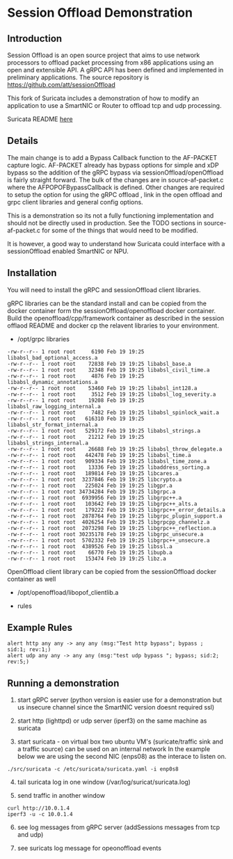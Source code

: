 Session Offload Demonstration
========

Introduction
------------

Session Offload is an open source project that aims to use network processors to offload packet processing from x86 applications using an open and extensible API.
A gRPC API has been defined and implemented in preliminary applications.
The source repository is https://github.com/att/sessionOffload

This fork of Suricata includes a demonstration of how to modify an application to use a SmartNIC or Router to offload tcp and udp processing.

Suricata README [here](./README-SURICATA.md)


Details
------------
The main change is to add a Bypass Callback function to the AF-PACKET capture logic. AF-PACKET already has bypass options for simple and xDP bypass so the addition of the gRPC bypass via sessionOffload/openOffload is fairly straight forward. The bulk of the changes are in source-af-packet.c where the AFPOPOFBypassCallback is defined. Other changes are required to setup the option for using the gRPC offload , link in the open offload and grpc client libraries and general config options.

This is a demonstration so its not a fully functioning implementation and should not be directly used in production. See the TODO sections in source-af-packet.c for some of the things that would need to be modified.

It is however, a good way to understand how Suricata could interface with a sessionOffload enabled SmartNIC or NPU.   

Installation
------------


You will need to install the gRPC and sessionOffload client libraries.

gRPC libraries can be the standard install and can be copied from the docker container form the sessionOffload/openoffload docker container.
Build the openoffload/cpp/framework container as described in the session offlaod README and docker cp the relavent libraries to your environment.

* /opt/grpc libraries

```
-rw-r--r-- 1 root root     6190 Feb 19 19:25 libabsl_bad_optional_access.a
-rw-r--r-- 1 root root    72838 Feb 19 19:25 libabsl_base.a
-rw-r--r-- 1 root root    32348 Feb 19 19:25 libabsl_civil_time.a
-rw-r--r-- 1 root root     4876 Feb 19 19:25 libabsl_dynamic_annotations.a
-rw-r--r-- 1 root root    53460 Feb 19 19:25 libabsl_int128.a
-rw-r--r-- 1 root root     3512 Feb 19 19:25 libabsl_log_severity.a
-rw-r--r-- 1 root root    19208 Feb 19 19:25 libabsl_raw_logging_internal.a
-rw-r--r-- 1 root root     7482 Feb 19 19:25 libabsl_spinlock_wait.a
-rw-r--r-- 1 root root   616310 Feb 19 19:25 libabsl_str_format_internal.a
-rw-r--r-- 1 root root   529172 Feb 19 19:25 libabsl_strings.a
-rw-r--r-- 1 root root    21212 Feb 19 19:25 libabsl_strings_internal.a
-rw-r--r-- 1 root root    26688 Feb 19 19:25 libabsl_throw_delegate.a
-rw-r--r-- 1 root root   442478 Feb 19 19:25 libabsl_time.a
-rw-r--r-- 1 root root   909334 Feb 19 19:25 libabsl_time_zone.a
-rw-r--r-- 1 root root    13336 Feb 19 19:25 libaddress_sorting.a
-rw-r--r-- 1 root root   189814 Feb 19 19:25 libcares.a
-rw-r--r-- 1 root root  3237846 Feb 19 19:25 libcrypto.a
-rw-r--r-- 1 root root   225024 Feb 19 19:25 libgpr.a
-rw-r--r-- 1 root root 34734284 Feb 19 19:25 libgrpc.a
-rw-r--r-- 1 root root  6939956 Feb 19 19:25 libgrpc++.a
-rw-r--r-- 1 root root   103642 Feb 19 19:25 libgrpc++_alts.a
-rw-r--r-- 1 root root   179222 Feb 19 19:25 libgrpc++_error_details.a
-rw-r--r-- 1 root root  2878764 Feb 19 19:25 libgrpc_plugin_support.a
-rw-r--r-- 1 root root  4026254 Feb 19 19:25 libgrpcpp_channelz.a
-rw-r--r-- 1 root root  2073298 Feb 19 19:25 libgrpc++_reflection.a
-rw-r--r-- 1 root root 30235178 Feb 19 19:25 libgrpc_unsecure.a
-rw-r--r-- 1 root root  5702332 Feb 19 19:25 libgrpc++_unsecure.a
-rw-r--r-- 1 root root  4389526 Feb 19 19:25 libssl.a
-rw-r--r-- 1 root root    66770 Feb 19 19:25 libupb.a
-rw-r--r-- 1 root root   153474 Feb 19 19:25 libz.a
```

OpenOffload client library can be copied from the sessionOffload docker container as well 

* /opt/openoffload/libopof_clientlib.a

* rules


Example Rules
------------

```
alert http any any -> any any (msg:"Test http bypass"; bypass ;  sid:1; rev:1;)
alert udp any any -> any any (msg:"test udp bypass "; bypass; sid:2; rev:5;)
```

Running a demonstration
------------
1. start gRPC server (python version is easier use for a demonstration but us insecure channel since the SmartNIC version doesnt required ssl)

2. start http (lighttpd) or udp server (iperf3) on the same machine as suricata

3. start suricata - on virtual box two ubuntu VM's (suricate/traffic sink and a traffic source) can be used on an internal network
In the example below we are using the second NIC (enps08) as the interace to listen on.
```
./src/suricata -c /etc/suricata/suricata.yaml -i enp0s8
```
4. tail suricata log in one window  (/var/log/suricat/suricata.log)

5. send traffic in another window
```
curl http://10.0.1.4
iperf3 -u -c 10.0.1.4
```
6. see log messages from gRPC server (addSessions messages from tcp and udp)

7. see suricats log message for opeonoffload events 

